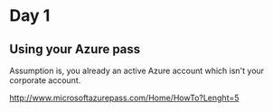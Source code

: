 # Day 1

## Using your Azure pass

Assumption is, you already an active Azure account which isn't your corporate account.

http://www.microsoftazurepass.com/Home/HowTo?Lenght=5
